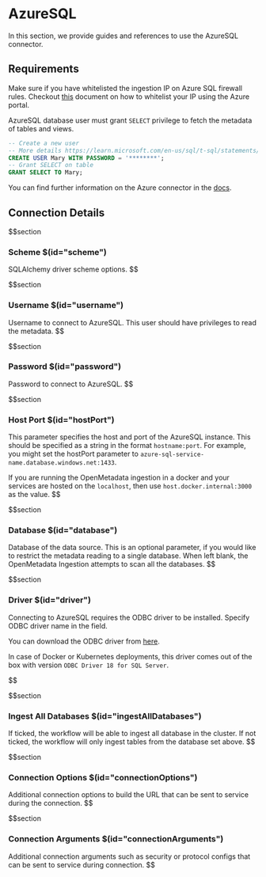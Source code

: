 # AzureSQL

In this section, we provide guides and references to use the AzureSQL connector.

## Requirements

Make sure if you have whitelisted the ingestion IP on Azure SQL firewall rules. Checkout [this](https://learn.microsoft.com/en-us/azure/azure-sql/database/firewall-configure?view=azuresql#use-the-azure-portal-to-manage-server-level-ip-firewall-rules) document on how to whitelist your IP using the Azure portal.

AzureSQL database user must grant `SELECT` privilege to fetch the metadata of tables and views.

```sql
-- Create a new user
-- More details https://learn.microsoft.com/en-us/sql/t-sql/statements/create-user-transact-sql?view=sql-server-ver16
CREATE USER Mary WITH PASSWORD = '********';
-- Grant SELECT on table
GRANT SELECT TO Mary;
```

You can find further information on the Azure connector in the [docs](https://docs.open-metadata.org/connectors/database/azuresql).

## Connection Details

$$section
### Scheme $(id="scheme")

SQLAlchemy driver scheme options.
$$

$$section
### Username $(id="username")

Username to connect to AzureSQL. This user should have privileges to read the metadata.
$$

$$section
### Password $(id="password")

Password to connect to AzureSQL.
$$

$$section
### Host Port $(id="hostPort")

This parameter specifies the host and port of the AzureSQL instance. This should be specified as a string in the format `hostname:port`. For example, you might set the hostPort parameter to `azure-sql-service-name.database.windows.net:1433`.

If you are running the OpenMetadata ingestion in a docker and your services are hosted on the `localhost`, then use `host.docker.internal:3000` as the value.
$$

$$section
### Database $(id="database")

Database of the data source. This is an optional parameter, if you would like to restrict the metadata reading to a single database. When left blank, the OpenMetadata Ingestion attempts to scan all the databases.
$$

$$section
### Driver $(id="driver")

Connecting to AzureSQL requires the ODBC driver to be installed. Specify ODBC driver name in the field.

You can download the ODBC driver from [here](https://learn.microsoft.com/en-us/sql/connect/odbc/download-odbc-driver-for-sql-server?view=sql-server-ver16).

In case of Docker or Kubernetes deployments, this driver comes out of the box with version `ODBC Driver 18 for SQL Server`.

$$

$$section
### Ingest All Databases $(id="ingestAllDatabases")
If ticked, the workflow will be able to ingest all database in the cluster. If not ticked, the workflow will only ingest tables from the database set above.
$$

$$section
### Connection Options $(id="connectionOptions")

Additional connection options to build the URL that can be sent to service during the connection.
$$

$$section
### Connection Arguments $(id="connectionArguments")

Additional connection arguments such as security or protocol configs that can be sent to service during connection.
$$
